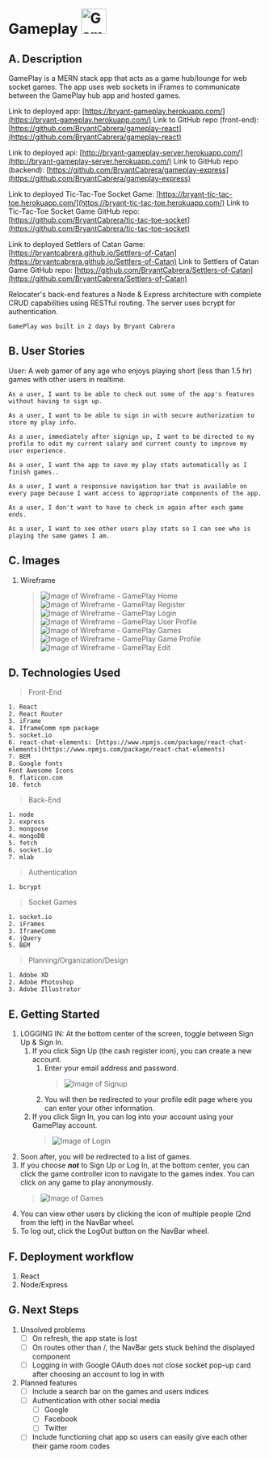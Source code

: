 # Gameplay <img src="https://i.imgur.com/Y40XSUQ.png" alt="Game Play Logo" title="Game Play Logo" height="50">


## A. Description
GamePlay is a MERN stack app that acts as a game hub/lounge for web socket games.  The app uses web sockets in iFrames to communicate between the GamePlay hub app and hosted games.

Link to deployed app: [https://bryant-gameplay.herokuapp.com/](https://bryant-gameplay.herokuapp.com/)
Link to GitHub repo (front-end): [https://github.com/BryantCabrera/gameplay-react](https://github.com/BryantCabrera/gameplay-react)

Link to deployed api: [http://bryant-gameplay-server.herokuapp.com/](http://bryant-gameplay-server.herokuapp.com/)
Link to GitHub repo (backend): [https://github.com/BryantCabrera/gameplay-express](https://github.com/BryantCabrera/gameplay-express)

Link to deployed Tic-Tac-Toe Socket Game: [https://bryant-tic-tac-toe.herokuapp.com/](https://bryant-tic-tac-toe.herokuapp.com/)
Link to Tic-Tac-Toe Socket Game GitHub repo: [https://github.com/BryantCabrera/tic-tac-toe-socket](https://github.com/BryantCabrera/tic-tac-toe-socket)

Link to deployed Settlers of Catan Game: [https://bryantcabrera.github.io/Settlers-of-Catan](https://bryantcabrera.github.io/Settlers-of-Catan)
Link to Settlers of Catan Game GitHub repo: [https://github.com/BryantCabrera/Settlers-of-Catan](https://github.com/BryantCabrera/Settlers-of-Catan)


Relocater's back-end features a Node & Express architecture with complete CRUD capabilities using RESTful routing.  The server uses bcrypt for authentication.  

```
GamePlay was built in 2 days by Bryant Cabrera
```

## B. User Stories
User: A web gamer of any age who enjoys playing short (less than 1.5 hr) games with other users in realtime.
```
As a user, I want to be able to check out some of the app's features without having to sign up.
```
```
As a user, I want to be able to sign in with secure authorization to store my play info.
```
```
As a user, immediately after signign up, I want to be directed to my profile to edit my current salary and current county to improve my user experience.
```
```
As a user, I want the app to save my play stats automatically as I finish games..
```
```
As a user, I want a responsive navigation bar that is available on every page because I want access to appropriate components of the app.
```
```
As a user, I don't want to have to check in again after each game ends.
```
```
As a user, I want to see other users play stats so I can see who is playing the same games I am.
```

## C. Images
1. Wireframe
    > ![Image of Wireframe - GamePlay Home](public/imgs/README/GamePlay__home.png)
    > ![Image of Wireframe - GamePlay Register](public/imgs/README/GamePlay__register.png)
    > ![Image of Wireframe - GamePlay Login](public/imgs/README/GamePlay__login.png)
    > ![Image of Wireframe - GamePlay User Profile](public/imgs/README/GamePlay__user-profile.png)
    > ![Image of Wireframe - GamePlay Games](public/imgs/README/GamePlay__games.png)
    > ![Image of Wireframe - GamePlay Game Profile](public/imgs/README/GamePlay__game-profile.png)
    > ![Image of Wireframe - GamePlay Edit](public/imgs/README/GamePlay__edit.png)


## D. Technologies Used
> Front-End
    
    1. React
    2. React Router
    3. iFrame
    4. IframeComm npm package
    5. socket.io
    6. react-chat-elements: [https://www.npmjs.com/package/react-chat-elements](https://www.npmjs.com/package/react-chat-elements)
    7. BEM
    8. Google fonts
    Font Awesome Icons
    9. flaticon.com
    10. fetch

> Back-End

    1. node
    2. express
    3. mongoose
    4. mongoDB
    5. fetch
    6. socket.io
    7. mlab

> Authentication
    
    1. bcrypt

> Socket Games
  
    1. socket.io
    2. iFrames
    3. IframeComm
    4. jQuery
    5. BEM

> Planning/Organization/Design
    
    1. Adobe XD
    2. Adobe Photoshop
    3. Adobe Illustrator


## E. Getting Started
1. LOGGING IN: At the bottom center of the screen, toggle between Sign Up & Sign In.
    1. If you click Sign Up (the cash register icon), you can create a new account. 
        1.  Enter your email address and password.
            > ![Image of Signup](public/imgs/README/GamePlay__register--production.png)
        2.  You will then be redirected to your profile edit page where you can enter your other information.
    2. If you click Sign In, you can log into your account using your GamePlay account.
        > ![Image of Login](public/imgs/README/GamePlay__login--production.png)
2.  Soon after, you will be redirected to a list of games.
4.  If you choose *__not__* to Sign Up or Log In, at the bottom center, you can click the game controller icon to navigate to the games index.  You can click on any game to play anonymously.
    > ![Image of Games](public/imgs/README/GamePlay__games--production.png)
5.  You can view other users by clicking the icon of multiple people (2nd from the left) in the NavBar wheel.
6.  To log out, click the LogOut button on the NavBar wheel.


## F. Deployment workflow
1.	React  
2.	Node/Express


## G. Next Steps
1. Unsolved problems
    - [ ] On refresh, the app state is lost
    - [ ] On routes other than /, the NavBar gets stuck behind the displayed component
    - [ ] Logging in with Google OAuth does not close socket pop-up card after choosing an account to log in with
2. Planned features
    - [ ] Include a search bar on the games and users indices
    - [ ] Authentication with other social media
        - [ ] Google
        - [ ] Facebook
        - [ ] Twitter
    - [ ] Include functioning chat app so users can easily give each other their game room codes